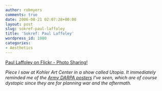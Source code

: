 ```yaml
---
author: robmyers
comments: true
date: 2006-08-21 02:07:28+00:00
layout: post
slug: sokref-paul-laffoley
title: 'Sokref: Paul Laffoley'
wordpress_id: 1080
categories:
- Aesthetics
---
```


[Paul Laffoley on Flickr - Photo Sharing!](http://www.flickr.com/photos/sokref1/219174840/)  
  
_Piece I saw at Kohler Art Center in a show called Utopia. It immediately reminded me of the [Army DARPA posters](http://www.flickr.com/photos/sokref1/218739825/) I've seen, which are of course dystopic since they are for planning war and the aftermath._  


